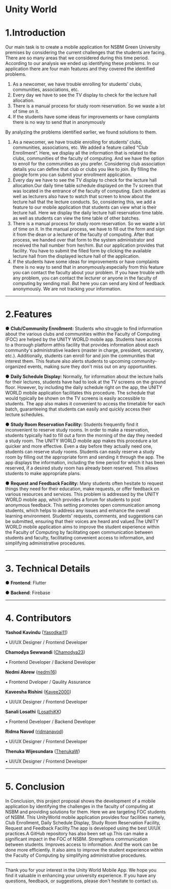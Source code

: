 # Unity World

# 1.Introduction

Our main task is to create a mobile application for NSBM Green University premises by considering the current challenges that the students are facing. There are so many areas that we considered during this time period. According to our analysis we ended up identifying these problems. In our application there are four main features and they covered the identified problems.
1. As a newcomer, we have trouble enrolling for students’ clubs, communities, associations, etc. 
2. Every day we have to see the TV display to check for the lecture hall allocation.
3. There is a manual process for study room reservation. So we waste a lot of time on it.
4. If the students have some ideas for improvements or have complaints there is no way to send that in anonymously

By analyzing the problems identified earlier, we found solutions to them. 
1. As a newcomer, we have trouble enrolling for students’ clubs, communities, associations, etc. We added a feature called “Club Enrollment”. Here, we display all the information that is related to the clubs, communities of the faculty of computing. And we have the option to enroll for the communities as you prefer. Considering club association details you can define that club or clubs you like to join. By filling the google form you can submit your enrollment application.
2. Every day we have to see the TV display to check for the lecture hall allocation.Our daily time table schedule displayed on the Tv screen that was located in the entrance of the faculty of computing. Each student as well as lecturers also have to watch that screen to know about the lecture hall that the lecture conducts. So, considering this, we add a feature to our mobile application that students can view what 
is their lecture hall. Here we display the daily lecture hall reservation time table. as well as students can view the time table of other batches. 
3. There is a manual process for study room reservation. So we waste a lot of time on it. In the manual process, we have to fill out the form and sign it from the dean or a lecturer of the faculty of computing. After that process, we handed over that form to the system administrator and received the hall number from her/him. But our application provides that facility. You have to submit the filled form by clicking the available lecture hall from the displayed lecture hall of the application.
4. If the students have some ideas for improvements or have complaints there is no way to send that in anonymously.especially from this feature you can contact the faculty about your problem. If you have trouble with any problem, you can contact the lecturer or anyone in the faculty of computing by sending mail. But here you can send any kind of feedback anonymously. We are not tracking your information.

---

# 2.Features

 ● **Club/Community Enrollment:**
Students who struggle to find information about the various clubs and communities within the Faculty of Computing (FOC) are helped by the UNITY WORLD mobile app. Students have access to a thorough platform atthis facility that provides information about each community's administrative leaders (master in charge, president, secretary, etc.). Additionally, students can enroll for and join the communities that interest them. This feature also alerts students to upcoming community-organized events, making sure they don't miss out on any opportunities.

 ● **Daily Schedule Display:**
Normally, for information about the lecture halls for their lectures, students have had to look at the TV screens on the ground floor. However, by including the daily schedule right on the app, the UNITY WORLD mobile application facilitates this procedure. The schedule that would typically be shown on the TV screens is easily accessible to students. The app also makes it convenient to access the timetable for each batch, guaranteeing that students can easily and quickly access their lecture schedules.

 ● **Study Room Reservation Facility:**
Students frequently find it inconvenient to reserve study rooms. In order to make a reservation, students typically had to fill out a form the morning of the day they needed a study room. The UNITY WORLD mobile app makes this procedure a lot quicker and more effective. Even a day before they actually need one, students can reserve study rooms. Students can easily reserve a study room by filling out the appropriate form and sending it through the app. The app displays the information, including the time period for which it has been reserved, if a desired study room has already been reserved. This allows students to make appropriate plans.

 ● **Request and Feedback Facility:**
Many students often hesitate to request things they need for their education, make requests, or offer feedback on various resources and services. This problem is addressed by the UNITY WORLD mobile app, which provides a forum for students to post anonymous feedback. This setting promotes open communication among students, which helps to address any issues and enhance the overall learning environment. Students' requests, comments, and suggestions can be submitted, ensuring that their voices are heard and valued.The UNITY WORLD mobile application aims to improve the student experience within the Faculty of Computing by facilitating open communication between students and faculty, facilitating convenient access to information, and simplifying administrative procedures.

---

# 3. Technical Details
  ● **Frontend**: Flutter
 
  ● **Backend**: Firebase

---

# 4. Contributors

 **Yashod Kavindu** ([Yasodkai11](https://github.com/Yasodkai11))
 
 • UI/UX Designer / Frontend Developer

 **Chamodya Sewwandi** ([Chamodya23](https://github.com/Chamodya23))
 
 • Frontend Developer / Backend Developer

 **Nedmi Abrew** ([nedmi16](https://github.com/nedmi16))
 
 • Frontend Dveloper / Qaulity Assurance

 **Kaveesha Rishini** ([Kavee2000](https://github.com/Kavee2000))
 
 • UI/UX Designer / Frontend Developer

**Sanali Losathi** ([LosathiKK](https://github.com/LosathiKK))
 
 • Frontend Developer / Backend Developer
 
 **Ridma Navod** ([ridmanavod](https://github.com/ridmanavod))
 
 • UI/UX Designer / Frontend Developer

 **Thenuka Wijesundara** ([ThenukaW](https://github.com/ThenukaW))
 
  • UI/UX Designer / Frontend Developer
  
---

# 5. Conclusion
In Conclusion, this project proposal shows the development of a mobile application by identifying the challenges in the faculty of computing at NSBM and providing solutions for them. Here we are targeting 
FOC students of NSBM. This UnityWorld mobile application provides four facilities namely, Club Enrollment, Daily Schedule Display, Study Room Reservation Facility, Request and Feedback Facility.The app is developed using the best UI/UX practices.A GitHub repository has also been set up.This can make a significant impact in the FOC of NSBM. Strengthens communication between students. Improves access to information. And the work can be done more efficiently. It also aims to improve the student experience within the Faculty of Computing by simplifying administrative procedures.

---
Thank you for your interest in the Unity World Mobile App. We hope you find it valuable in enhancing your university experience. If you have any questions, feedback, or suggestions, please don't hesitate to contact us.

